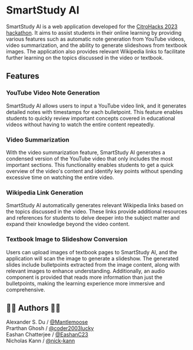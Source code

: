 # SmartStudy AI

SmartStudy AI is a web application developed for the [CitroHacks 2023 hackathon](https://citro-hacks-2023.devpost.com/). It aims to assist students in their online learning by providing various features such as automatic note generation from YouTube videos, video summarization, and the ability to generate slideshows from textbook images. The application also provides relevant Wikipedia links to facilitate further learning on the topics discussed in the video or textbook.

## Features

### YouTube Video Note Generation

SmartStudy AI allows users to input a YouTube video link, and it generates detailed notes with timestamps for each bulletpoint. This feature enables students to quickly review important concepts covered in educational videos without having to watch the entire content repeatedly.

### Video Summarization

With the video summarization feature, SmartStudy AI generates a condensed version of the YouTube video that only includes the most important sections. This functionality enables students to get a quick overview of the video's content and identify key points without spending excessive time on watching the entire video.

### Wikipedia Link Generation

SmartStudy AI automatically generates relevant Wikipedia links based on the topics discussed in the video. These links provide additional resources and references for students to delve deeper into the subject matter and expand their knowledge beyond the video content.

### Textbook Image to Slideshow Conversion

Users can upload images of textbook pages to SmartStudy AI, and the application will scan the image to generate a slideshow. The generated slides include bulletpoints extracted from the image content, along with relevant images to enhance understanding. Additionally, an audio component is provided that reads more information than just the bulletpoints, making the learning experience more immersive and comprehensive.


## 🧑‍💻 Authors 🧑‍💻
Alexander S. Du / [@Mantlemoose](https://github.com/Mantlemoose "Mantlemoose's github page") \
Prarthan Ghosh / [@coder2003lucky](https://github.com/coder2003lucky "coder2003lucky's github page") \
Eashan Chatterjee / [@EashanC23](https://github.com/EashanC23 "EashanC23's github page") \
Nicholas Kann / [@nick-kann](https://github.com/nick-kann "nick-kann's github page")
